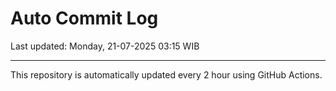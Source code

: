 # Auto Commit Log

Last updated: Monday, 21-07-2025 03:15 WIB

---

This repository is automatically updated every 2 hour using GitHub Actions.
